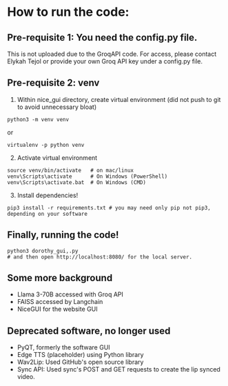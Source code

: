 # How to run the code: 
## Pre-requisite 1: You need the config.py file. 
This is not uploaded due to the GroqAPI code. For access, please contact Elykah Tejol or provide your own Groq API key under a config.py file. 

## Pre-requisite 2: venv 
1) Within nice_gui directory, create virtual environment (did not push to git to avoid unnecessary bloat)
```
python3 -m venv venv
```
or 
```
virtualenv -p python venv
```
2) Activate virtual environment 
```
source venv/bin/activate   # on mac/linux
venv\Scripts\activate      # On Windows (PowerShell)
venv\Scripts\activate.bat  # On Windows (CMD)
```

3) Install dependencies!
```
pip3 install -r requirements.txt # you may need only pip not pip3, depending on your software
```

## Finally, running the code! 
```
python3 dorothy_gui,.py
# and then open http://localhost:8080/ for the local server.
```



## Some more background 
- Llama 3-70B accessed with Groq API
- FAISS accessed by Langchain
- NiceGUI for the website GUI

## Deprecated software, no longer used
- PyQT, formerly the software GUI 
- Edge TTS (placeholder) using Python library
- Wav2Lip: Used GitHub's open source library 
- Sync API: Used sync's POST and GET requests to create the lip synced video. 
